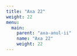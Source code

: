 ```yaml
---
title: "Axa 22"
weight: 22
menu:
  main:
    parent: "axa-anul-ii"
    name: "Axa 22"
    weight: 22
---
```

